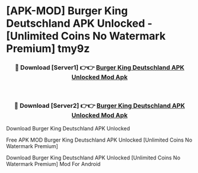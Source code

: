 # [APK-MOD] Burger King Deutschland APK Unlocked - [Unlimited Coins No Watermark Premium] tmy9z



<div align="center">
<h3>🔴 Download [Server1] 👉👉 <a href="https://momento.my/?title=Burger_King_Deutschland_APK_Unlocked">Burger King Deutschland APK Unlocked Mod Apk</a></h3><br>

<h3>🔴 Download [Server2] 👉👉 <a href="https://momento.my/?title=Burger_King_Deutschland_APK_Unlocked">Burger King Deutschland APK Unlocked Mod Apk</a></h3>
</div>



Download Burger King Deutschland APK Unlocked 

Free APK MOD Burger King Deutschland APK Unlocked [Unlimited Coins No Watermark Premium]

Download Burger King Deutschland APK Unlocked [Unlimited Coins No Watermark Premium] Mod For Android
